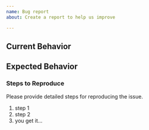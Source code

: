 ```yaml
---
name: Bug report
about: Create a report to help us improve

---
```


## Current Behavior

<!-- What is the current behavior? -->

## Expected Behavior

<!-- Please describe the behavior you are expecting -->

### Steps to Reproduce

Please provide detailed steps for reproducing the issue.

1. step 1
2. step 2
3. you get it...